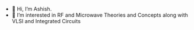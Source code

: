 - 👋 Hi, I’m Ashish.  
- 👀 I’m interested in RF and Microwave Theories and Concepts along with VLSI and Integrated Circuits
<!---- 🌱 I’m currently learning ...
- 💞️ I’m looking to collaborate on ...
- 📫 How to reach me ...


BoraAshish/BoraAshish is a ✨ special ✨ repository because its `README.md` (this file) appears on your GitHub profile.
You can click the Preview link to take a look at your changes.
--->
